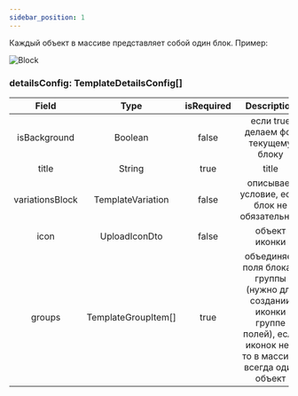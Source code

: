 ```yaml
---
sidebar_position: 1
---
```


Каждый объект в массиве представляет собой один блок.
Пример:

![Block](/img/config/block.jpg)

### detailsConfig: TemplateDetailsConfig[]

|      Field      |        Type         | isRequired |                                                        Description                                                        |
| :-------------: | :-----------------: | :--------: | :-----------------------------------------------------------------------------------------------------------------------: |
|  isBackground   |       Boolean       |   false    |                                            если true делаем фон текущему блоку                                            |
|      title      |       String        |    true    |                                                           title                                                           |
| variationsBlock |  TemplateVariation  |   false    |                                       описывает условие, если блок не обязательный                                        |
|      icon       |    UploadIconDto    |   false    |                                                       объект иконки                                                       |
|     groups      | TemplateGroupItem[] |    true    | объединяет поля блока в группы (нужно для создании иконки группе полей), если иконок нет, то в массиве всегда один объект |
